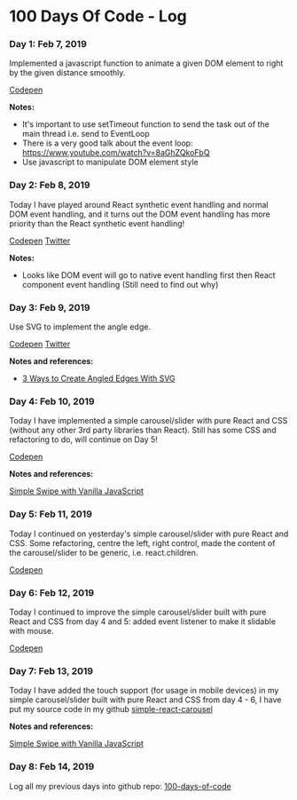 # 100 Days Of Code - Log

### Day 1: Feb 7, 2019

Implemented a javascript function to animate a given DOM element to right by the given distance smoothly. 

[Codepen](https://codepen.io/nluo/pen/WPXWNJ?editors=1111)

**Notes:**

* It's important to use setTimeout function to send the task out of the main thread i.e. send to EventLoop
* There is a very good talk about the event loop: https://www.youtube.com/watch?v=8aGhZQkoFbQ
* Use javascript to manipulate DOM element style

### Day 2: Feb 8, 2019

Today I have played around React synthetic event handling and normal DOM event handling, and it turns out the DOM event handling has more priority than the React synthetic event handling!

[Codepen](https://t.co/91DIdQUA6F)
[Twitter](https://twitter.com/nluo933/status/1093840418121216000) 

**Notes:**

* Looks like DOM event will go to native event handling first then React component event handling (Still need to find out why)


### Day 3: Feb 9, 2019

Use SVG to implement the angle edge.

[Codepen](https://t.co/x3CGMUJhXV)
[Twitter](https://twitter.com/nluo933/status/1094236078121205761)

**Notes and references:**

* [3 Ways to Create Angled Edges With SVG](https://webdesign.tutsplus.com/tutorials/quick-tip-how-to-create-angled-edges-with-sass--cms-31545)


### Day 4: Feb 10, 2019
Today I have implemented a simple carousel/slider with pure React and CSS (without any other 3rd party libraries than React). Still has some CSS and refactoring to do, will continue on Day 5!

[Codepen](https://t.co/bFMwLx2q8D)

**Notes and references:**

[Simple Swipe with Vanilla JavaScript](https://css-tricks.com/simple-swipe-with-vanilla-javascript/)


### Day 5: Feb 11, 2019
Today I continued on yesterday's simple carousel/slider with pure React and CSS.
Some refactoring, centre the left, right control, made the content of the carousel/slider to be generic, i.e. react.children. 

[Codepen](https://codepen.io/nluo/pen/XOqdjv) 

### Day 6: Feb 12, 2019

Today I continued to improve the simple carousel/slider built with pure React and CSS from day 4 and 5:  added event listener to make it slidable with mouse.

[Codepen](https://codepen.io/nluo/pen/XOqdjv )

### Day 7: Feb 13, 2019

Today I have added the touch support (for usage in mobile devices) in my  simple carousel/slider built with pure React and CSS from day 4 - 6, I have put my source code in my github [simple-react-carousel](https://github.com/nluo/simple-react-carousel)

**Notes and references:**

[Simple Swipe with Vanilla JavaScript](https://css-tricks.com/simple-swipe-with-vanilla-javascript/)

### Day 8: Feb 14, 2019

Log all my previous days into github repo: [100-days-of-code](https://github.com/nluo/100-days-of-code)
